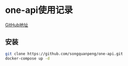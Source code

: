 # one-api使用记录

[GitHub地址](https://github.com/songquanpeng/one-api)

## 安装

```bash
git clone https://github.com/songquanpeng/one-api.git
docker-compose up -d
```
